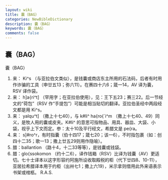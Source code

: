 ```yaml
---
layout: wiki
title: 囊（BAG）
categories: NewBibleDictionary
description: 囊（BAG）
keywords: 囊（BAG）
comments: false
---
```


## 囊（BAG）



囊（BAG）
1. 来： Ki^s （与亚拉伯文类似），是钱囊或商店东主所用的石法码，后者有时用作诈骗的工具（申廿五13；弥六11）。在赛四十六6；箴一14，AV 译为囊，RSV 译作袋。
2. 来： h]a{ri^t] （罕用字；在亚拉伯使用），见：王下五23；赛三22。后一节经文的“荷包”（RSV 作“手提包”）可能是相当贴切的翻译。亚拉伯圣经中两段经文都是用 Ki^s。
3. 来： yalqu^t] （撒上十七40），与 k#li^ ha{ro{`i^m （撒上十七40、49）同义，是牧人用的囊或皮夹。K#li^ 的意思可指物品、用具、器皿、大袋、小袋，视乎上下文而定。参：太十10及平行经文，希腊文是 pe{ra。
4. 来： s]#ro^r，有时指囊（伯十四17；箴七20；该一6），不时指包裹（如：创四十二35；歌一13；撒上廿五29则用作隐喻）。
5. 腊：ballantion （路十4，十二33等等），是钱囊或钱袋。
6. 腊：glo{ssokomon （约十二6），译作钱箱（RSV）比译为钱囊（AV）更适切。七十士译本以这字形容约阿施所设收取殿税的柜（代下廿四8、10-11），亚居拉希腊译本用于约柜（出卅七1；撒上六19），米示拿则借用此外来语表示书架或棺柩。
R.A.S.



